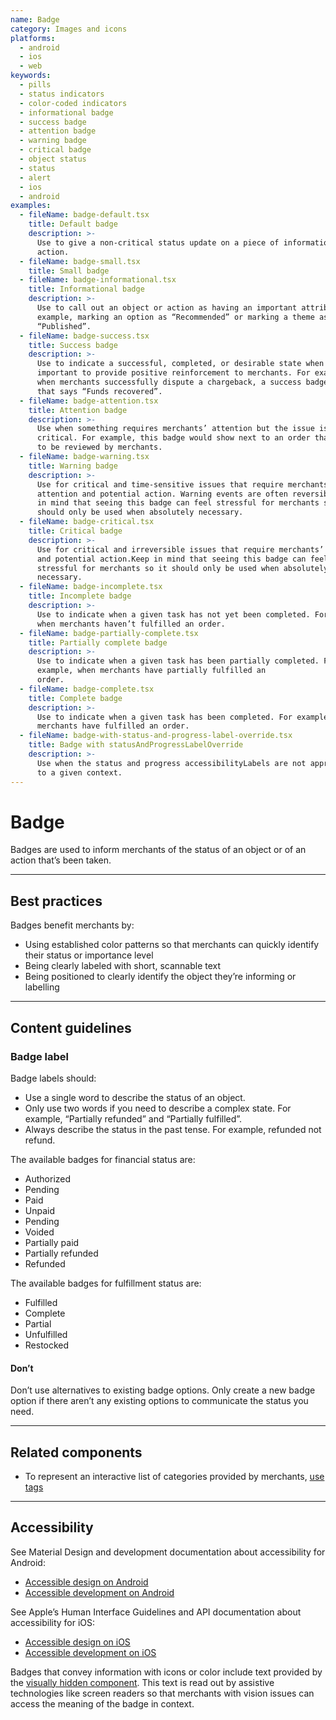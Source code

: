 ```yaml
---
name: Badge
category: Images and icons
platforms:
  - android
  - ios
  - web
keywords:
  - pills
  - status indicators
  - color-coded indicators
  - informational badge
  - success badge
  - attention badge
  - warning badge
  - critical badge
  - object status
  - status
  - alert
  - ios
  - android
examples:
  - fileName: badge-default.tsx
    title: Default badge
    description: >-
      Use to give a non-critical status update on a piece of information or
      action.
  - fileName: badge-small.tsx
    title: Small badge
  - fileName: badge-informational.tsx
    title: Informational badge
    description: >-
      Use to call out an object or action as having an important attribute. For
      example, marking an option as “Recommended” or marking a theme as
      “Published”.
  - fileName: badge-success.tsx
    title: Success badge
    description: >-
      Use to indicate a successful, completed, or desirable state when it’s
      important to provide positive reinforcement to merchants. For example,
      when merchants successfully dispute a chargeback, a success badge shows
      that says “Funds recovered”.
  - fileName: badge-attention.tsx
    title: Attention badge
    description: >-
      Use when something requires merchants’ attention but the issue isn’t
      critical. For example, this badge would show next to an order that needs
      to be reviewed by merchants.
  - fileName: badge-warning.tsx
    title: Warning badge
    description: >-
      Use for critical and time-sensitive issues that require merchants’
      attention and potential action. Warning events are often reversible.Keep
      in mind that seeing this badge can feel stressful for merchants so it
      should only be used when absolutely necessary.
  - fileName: badge-critical.tsx
    title: Critical badge
    description: >-
      Use for critical and irreversible issues that require merchants’ attention
      and potential action.Keep in mind that seeing this badge can feel
      stressful for merchants so it should only be used when absolutely
      necessary.
  - fileName: badge-incomplete.tsx
    title: Incomplete badge
    description: >-
      Use to indicate when a given task has not yet been completed. For example,
      when merchants haven’t fulfilled an order.
  - fileName: badge-partially-complete.tsx
    title: Partially complete badge
    description: >-
      Use to indicate when a given task has been partially completed. For
      example, when merchants have partially fulfilled an
      order.
  - fileName: badge-complete.tsx
    title: Complete badge
    description: >-
      Use to indicate when a given task has been completed. For example, when
      merchants have fulfilled an order.
  - fileName: badge-with-status-and-progress-label-override.tsx
    title: Badge with statusAndProgressLabelOverride
    description: >-
      Use when the status and progress accessibilityLabels are not appropriate
      to a given context.
---
```


# Badge

Badges are used to inform merchants of the status of an object or of an action that’s been taken.

---

## Best practices

Badges benefit merchants by:

- Using established color patterns so that merchants can quickly identify their status or importance level
- Being clearly labeled with short, scannable text
- Being positioned to clearly identify the object they’re informing or labelling

---

## Content guidelines

### Badge label

Badge labels should:

- Use a single word to describe the status of an object.
- Only use two words if you need to describe a complex state. For example, “Partially refunded” and “Partially fulfilled”.
- Always describe the status in the past tense. For example, refunded not refund.

The available badges for financial status are:

- Authorized
- Pending
- Paid
- Unpaid
- Pending
- Voided
- Partially paid
- Partially refunded
- Refunded

The available badges for fulfillment status are:

- Fulfilled
- Complete
- Partial
- Unfulfilled
- Restocked

<!-- usagelist -->

#### Don’t

Don’t use alternatives to existing badge options. Only create a new badge option if there aren’t any existing options to communicate the status you need.

<!-- end -->

---

## Related components

- To represent an interactive list of categories provided by merchants, [use tags](https://polaris.shopify.com/components/tag)

---

## Accessibility

<!-- content-for: android -->

See Material Design and development documentation about accessibility for Android:

- [Accessible design on Android](https://material.io/design/usability/accessibility.html)
- [Accessible development on Android](https://developer.android.com/guide/topics/ui/accessibility/)

<!-- /content-for -->

<!-- content-for: ios -->

See Apple’s Human Interface Guidelines and API documentation about accessibility for iOS:

- [Accessible design on iOS](https://developer.apple.com/design/human-interface-guidelines/ios/app-architecture/accessibility/)
- [Accessible development on iOS](https://developer.apple.com/accessibility/ios/)

<!-- /content-for -->

<!-- content-for: web -->

Badges that convey information with icons or color include text provided by the [visually hidden component](https://polaris.shopify.com/components/visually-hidden#navigation). This text is read out by assistive technologies like screen readers so that merchants with vision issues can access the meaning of the badge in context.

<!-- /content-for -->
